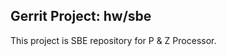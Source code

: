 Gerrit Project: hw/sbe
--------------------------
This project is SBE repository for P & Z Processor.
